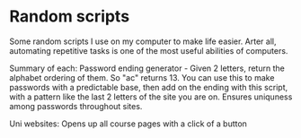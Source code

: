 # Random scripts
Some random scripts I use on my computer to make life easier. Arter all, automating repetitive tasks is one of the most useful abilities of computers.

Summary of each:
Password ending generator - Given 2 letters, return the alphabet ordering of them. So "ac" returns 13. You can use this to make passwords with a predictable base, then add on the ending with this script, with a pattern like the last 2 letters of the site you are on. Ensures uniquness among passwords throughout sites.

Uni websites: Opens up all course pages with a click of a button
